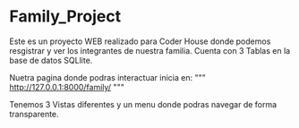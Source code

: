 # Family_Project

Este es un proyecto WEB realizado para Coder House donde podemos resgistrar y ver los integrantes de nuestra familia. Cuenta con 3 Tablas en la base de datos SQLlite. 

Nuetra pagina donde podras interactuar inicia en: 
"""
http://127.0.0.1:8000/family/
"""

Tenemos 3 Vistas diferentes y un menu donde podras navegar de forma transparente. 


